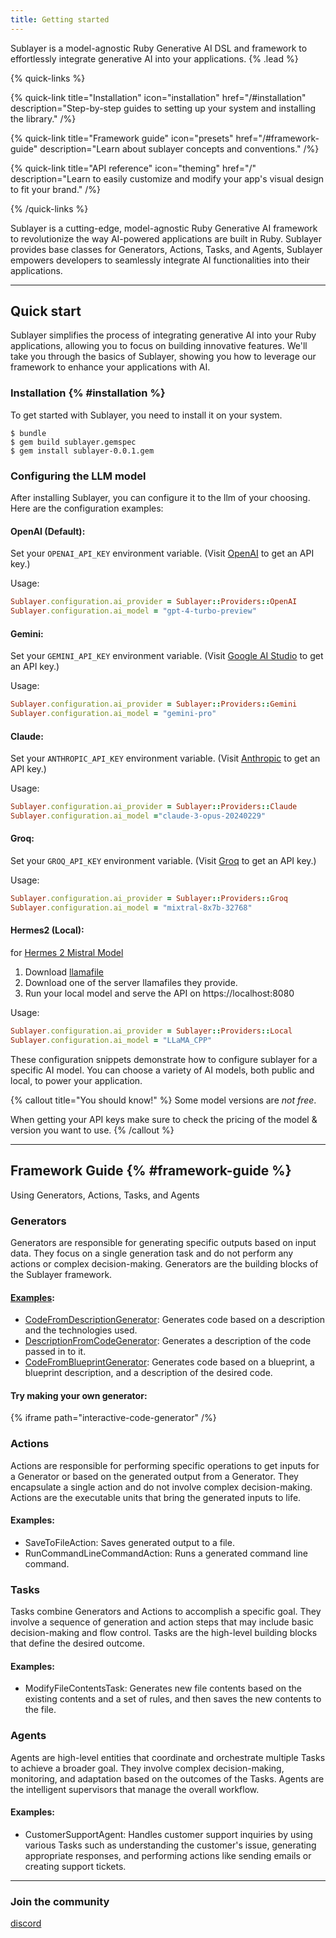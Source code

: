 ```yaml
---
title: Getting started
---
```


Sublayer is a model-agnostic Ruby Generative AI DSL and framework to effortlessly integrate generative AI into your applications. {% .lead %}

{% quick-links %}

{% quick-link title="Installation" icon="installation" href="/#installation" description="Step-by-step guides to setting up your system and installing the library." /%}

{% quick-link title="Framework guide" icon="presets" href="/#framework-guide" description="Learn about sublayer concepts and conventions." /%}

{% quick-link title="API reference" icon="theming" href="/" description="Learn to easily customize and modify your app's visual design to fit your brand." /%}

{% /quick-links %}

Sublayer is a cutting-edge, model-agnostic Ruby Generative AI framework to revolutionize the way AI-powered applications are built in Ruby. Sublayer provides base classes for Generators, Actions, Tasks, and Agents, Sublayer empowers developers to seamlessly integrate AI functionalities into their applications.

---

## Quick start

Sublayer simplifies the process of integrating generative AI into your Ruby applications, allowing you to focus on building innovative features. We'll take you through the basics of Sublayer, showing you how to leverage our framework to enhance your applications with AI.

### Installation {% #installation %}

To get started with Sublayer, you need to install it on your system.

```shell
$ bundle
$ gem build sublayer.gemspec
$ gem install sublayer-0.0.1.gem
```

### Configuring the LLM model

After installing Sublayer, you can configure it to the llm of your choosing. Here are the configuration examples:


#### OpenAI (Default):

Set your `OPENAI_API_KEY` environment variable. (Visit [OpenAI](https://openai.com/product) to get an API key.)

Usage:
```ruby
Sublayer.configuration.ai_provider = Sublayer::Providers::OpenAI
Sublayer.configuration.ai_model = "gpt-4-turbo-preview"
```

#### Gemini:

Set your `GEMINI_API_KEY` environment variable. (Visit [Google AI Studio](https://ai.google.dev/) to get an API key.)

Usage:
```ruby
Sublayer.configuration.ai_provider = Sublayer::Providers::Gemini
Sublayer.configuration.ai_model = "gemini-pro"
```

#### Claude:

Set your `ANTHROPIC_API_KEY` environment variable. (Visit [Anthropic](https://anthropic.com/) to get an API key.)

Usage:
```ruby
Sublayer.configuration.ai_provider = Sublayer::Providers::Claude
Sublayer.configuration.ai_model ="claude-3-opus-20240229"
```

#### Groq:

Set your `GROQ_API_KEY` environment variable. (Visit [Groq](https://console.groq.com/) to get an API key.)

Usage:
```ruby
Sublayer.configuration.ai_provider = Sublayer::Providers::Groq
Sublayer.configuration.ai_model = "mixtral-8x7b-32768"
```

#### Hermes2 (Local):

for [Hermes 2 Mistral Model](https://huggingface.co/NousResearch/Hermes-2-Pro-Mistral-7B-GGUF)

1. Download [llamafile](https://github.com/Mozilla-Ocho/llamafile)
2. Download one of the server llamafiles they provide.
3. Run your local model and serve the API on https://localhost:8080


Usage:
```ruby
Sublayer.configuration.ai_provider = Sublayer::Providers::Local
Sublayer.configuration.ai_model = "LLaMA_CPP"
```

These configuration snippets demonstrate how to configure sublayer for a specific AI model. You can choose a variety of AI models, both public and local, to power your application.

{% callout title="You should know!" %}
Some model versions are _not free_.

When getting your API keys make sure to check the pricing of the model & version you want to use.
{% /callout %}

---

## Framework Guide {% #framework-guide %}

Using Generators, Actions, Tasks, and Agents

### Generators

Generators are responsible for generating specific outputs based on input data. They focus on a single generation task and do not perform any actions or complex decision-making. Generators are the building blocks of the Sublayer framework.

#### [Examples](https://github.com/sublayerapp/sublayer/tree/main/examples):

- [CodeFromDescriptionGenerator](https://github.com/sublayerapp/sublayer/blob/main/examples/code_from_description_generator.rb): Generates code based on a description and the technologies used.
- [DescriptionFromCodeGenerator](https://github.com/sublayerapp/sublayer/blob/main/examples/description_from_code_generator.rb): Generates a description of the code passed in to it.
- [CodeFromBlueprintGenerator](https://github.com/sublayerapp/sublayer/blob/main/examples/code_from_blueprint_generator.rb): Generates code based on a blueprint, a blueprint description, and a description of the desired code.

#### Try making your own generator:
{% iframe path="interactive-code-generator" /%}

### Actions

Actions are responsible for performing specific operations to get inputs for a Generator or based on the generated output from a Generator. They encapsulate a single action and do not involve complex decision-making. Actions are the executable units that bring the generated inputs to life.

#### Examples:

- SaveToFileAction: Saves generated output to a file.
- RunCommandLineCommandAction: Runs a generated command line command.

### Tasks

Tasks combine Generators and Actions to accomplish a specific goal. They involve a sequence of generation and action steps that may include basic decision-making and flow control. Tasks are the high-level building blocks that define the desired outcome.

#### Examples:

- ModifyFileContentsTask: Generates new file contents based on the existing contents and a set of rules, and then saves the new contents to the file.

### Agents

Agents are high-level entities that coordinate and orchestrate multiple Tasks to achieve a broader goal. They involve complex decision-making, monitoring, and adaptation based on the outcomes of the Tasks. Agents are the intelligent supervisors that manage the overall workflow.

#### Examples:

- CustomerSupportAgent: Handles customer support inquiries by using various Tasks such as understanding the customer's issue, generating appropriate responses, and performing actions like sending emails or creating support tickets.

---

### Join the community

[discord](https://discord.gg/WuefYXr3z8)